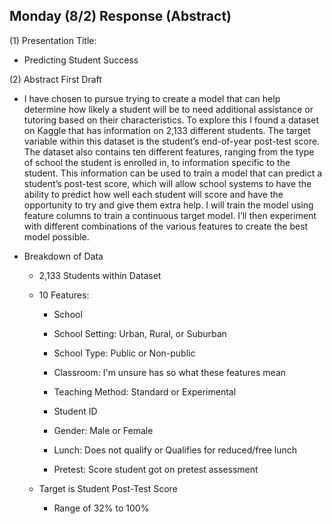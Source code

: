 ## Monday (8/2) Response (Abstract)

(1) Presentation Title:

- Predicting Student Success 

(2) Abstract First Draft

- 	I have chosen to pursue trying to create a model that can help determine how likely a student will be to need 
     additional assistance or tutoring based on their characteristics. To explore this I found a dataset on Kaggle that 
     has information on 2,133 different students. The target variable within this dataset is the student’s end-of-year 
     post-test score. The dataset also contains ten different features, ranging from the type of school the student 
     is enrolled in, to information specific to the student. This information can be used to train a model that can 
     predict a student’s post-test score, which will allow school systems to have the ability to predict how well each 
     student will score and have the opportunity to try and give them extra help. I will train the model using feature 
     columns to train a continuous target model. I’ll then experiment with different combinations of the various 
     features to create the best model possible.


- Breakdown of Data

    - 2,133 Students within Dataset
    
    - 10 Features:
      
        - School
          
        - School Setting: Urban, Rural, or Suburban
          
        - School Type: Public or Non-public
          
        - Classroom: I'm unsure has so what these features mean
          
        - Teaching Method: Standard or Experimental
          
        - Student ID
          
        - Gender: Male or Female
          
        - Lunch: Does not qualify or Qualifies for reduced/free lunch
          
        - Pretest: Score student got on pretest assessment 
    
    - Target is Student Post-Test Score
    
        - Range of 32% to 100%
